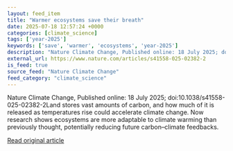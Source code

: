 ```yaml
---
layout: feed_item
title: "Warmer ecosystems save their breath"
date: 2025-07-18 12:57:24 +0000
categories: [climate_science]
tags: ['year-2025']
keywords: ['save', 'warmer', 'ecosystems', 'year-2025']
description: "Nature Climate Change, Published online: 18 July 2025; doi:10"
external_url: https://www.nature.com/articles/s41558-025-02382-2
is_feed: true
source_feed: "Nature Climate Change"
feed_category: "climate_science"
---
```


Nature Climate Change, Published online: 18 July 2025; doi:10.1038/s41558-025-02382-2Land stores vast amounts of carbon, and how much of it is released as temperatures rise could accelerate climate change. Now research shows ecosystems are more adaptable to climate warming than previously thought, potentially reducing future carbon–climate feedbacks.

[Read original article](https://www.nature.com/articles/s41558-025-02382-2)
